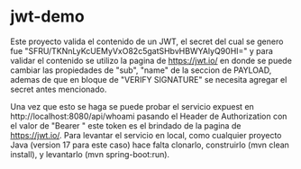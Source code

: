 # jwt-demo 
Este proyecto valida el contenido de un JWT,
el secret del cual se genero fue "SFRU/TKNnLyKcUEMyVxO82c5gatSHbvHBWYAlyQ90HI=" y 
para validar el contenido se utilizo la pagina de https://jwt.io/ en donde se puede cambiar las propiedades de "sub",
"name" de la seccion de PAYLOAD, ademas de que en bloque de "VERIFY SIGNATURE" se necesita agregar el secret antes mencionado.

Una vez que esto se haga se puede probar el servicio expuest en http://localhost:8080/api/whoami pasando el Header de
Authorization con el valor de "Bearer <token>" este token es el brindado de la pagina de https://jwt.io/.
Para levantar el servicio en local, como cualquier proyecto Java (version 17 para este caso) hace falta clonarlo, construirlo (mvn clean install), y levantarlo (mvn spring-boot:run).

